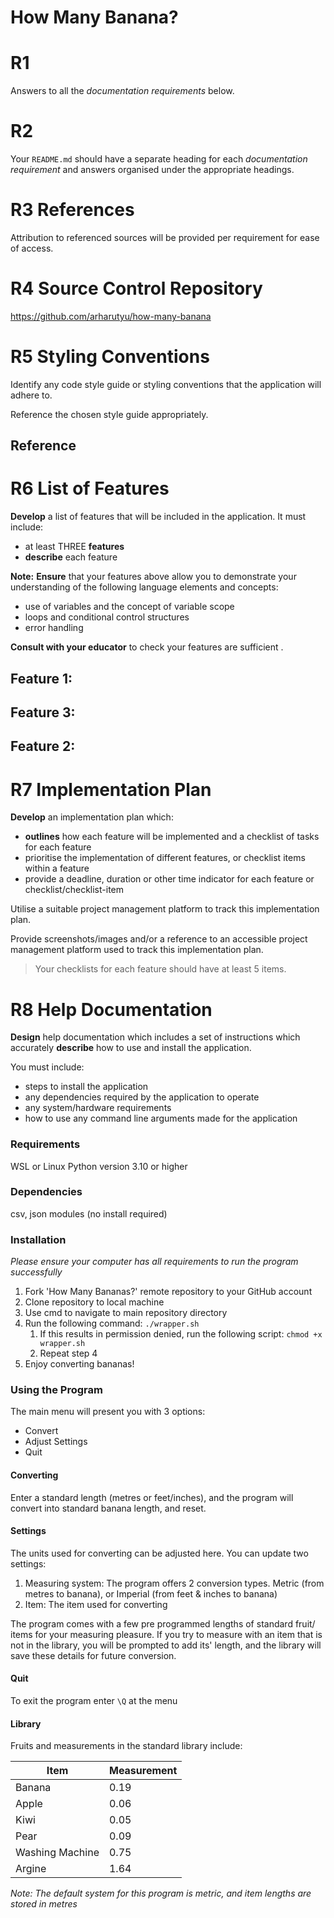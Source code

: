 # How Many Banana?

# R1

Answers to all the _documentation requirements_ below.

# R2

Your `README.md` should have a separate heading for each _documentation requirement_ and answers organised under the appropriate headings.

# R3 References

Attribution to referenced sources will be provided per requirement for ease of access.

# R4 Source Control Repository

https://github.com/arharutyu/how-many-banana

# R5 Styling Conventions

Identify any code style guide or styling conventions that the application will adhere to.

Reference the chosen style guide appropriately.

## Reference


# R6 List of Features

**Develop** a list of features that will be included in the application. It must include:  
- at least THREE **features**  
- **describe** each feature  
  
**Note:** **Ensure** that your features above allow you to demonstrate your understanding of the following language elements and concepts:  
- use of variables and the concept of variable scope  
- loops and conditional control structures  
- error handling  
  
**Consult with your educator** to check your features are sufficient .

## Feature 1:

## Feature 3:

## Feature 2:


# R7 Implementation Plan

**Develop** an implementation plan which:  
- **outlines** how each feature will be implemented and a checklist of tasks for each feature  
- prioritise the implementation of different features, or checklist items within a feature  
- provide a deadline, duration or other time indicator for each feature or checklist/checklist-item  
  
Utilise a suitable project management platform to track this implementation plan.

Provide screenshots/images and/or a reference to an accessible project management platform used to track this implementation plan. 

  
> Your checklists for each feature should have at least 5 items.

# R8 Help Documentation

**Design** help documentation which includes a set of instructions which accurately **describe** how to use and install the application.  
  
You must include:  
- steps to install the application  
- any dependencies required by the application to operate  
- any system/hardware requirements  
- how to use any command line arguments made for the application

### Requirements
WSL or Linux
Python version 3.10 or higher

### Dependencies
csv, json modules (no install required)

### Installation
*Please ensure your computer has all requirements to run the program successfully*

1. Fork 'How Many Bananas?' remote repository to your GitHub account
2. Clone repository to local machine
3. Use cmd to navigate to main repository directory
4. Run the following command: ```./wrapper.sh```
	1. If this results in permission denied, run the following script: ```chmod +x wrapper.sh```
	2. Repeat step 4
5. Enjoy converting bananas!

### Using the Program
The main menu will present you with 3 options:
- Convert
- Adjust Settings
- Quit

#### Converting
Enter a standard length (metres or feet/inches), and the program will convert into standard banana length, and reset.

#### Settings
The units used for converting can be adjusted here. You can update two settings:
1. Measuring system: The program offers 2 conversion types. Metric (from metres to banana), or Imperial (from feet & inches to banana)
2. Item: The item used for converting

The program comes with a few pre programmed lengths of standard fruit/ items for your measuring pleasure. If you try to measure with an item that is not in the library, you will be prompted to add its' length, and the library will save these details for future conversion.

#### Quit
To exit the program enter ```\Q``` at the menu

#### Library 
Fruits and measurements in the standard library include:

| Item      | Measurement |
| ----------- | ----------- |
| Banana      | 0.19       |
| Apple   | 0.06        |
| Kiwi   | 0.05        |
| Pear   | 0.09        |
| Washing Machine   | 0.75        |
| Argine   | 1.64        |

*Note: The default system for this program is metric, and item lengths are stored in metres*

